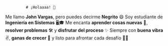              # ¡Holaaaa! 👋
Me llamo **John Vargas**, pero puedes decirme **Negrito** 😄
Soy estudiante de **Ingeniería en Sistemas** 🖥️🎓
Me encanta **aprender cosas nuevas** 🧠, **resolver problemas** 🛠️ y **disfrutar del proceso** ✨
Siempre con **buena vibra** ✌️, **ganas de crecer** 🌱 y listo para afrontar cada desafío 🚀🔥


